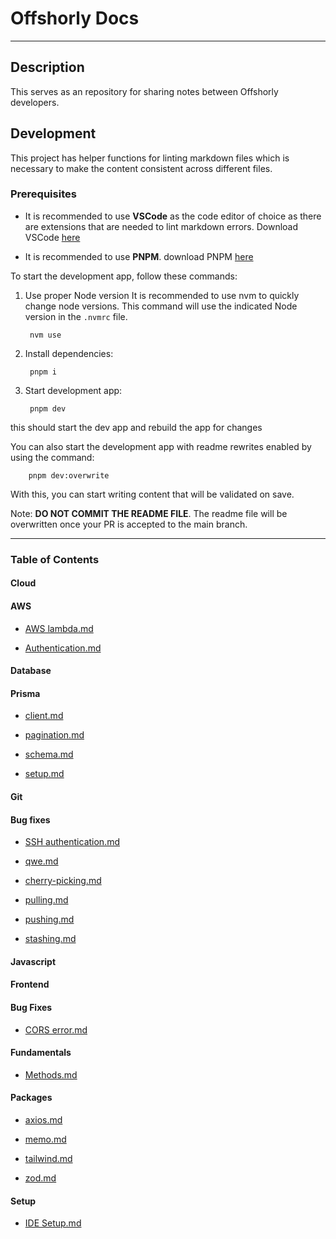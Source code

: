 # Offshorly Docs

---

## Description

This serves as an repository for sharing notes between Offshorly developers.

## Development

This project has helper functions for linting markdown files which is necessary to make the content consistent across different files.

### Prerequisites

- It is recommended to use **VSCode** as the code editor of choice as there are extensions that are needed to lint markdown errors. Download VSCode [here](https://code.visualstudio.com/download)

- It is recommended to use **PNPM**. download PNPM [here](https://pnpm.io/installation)

To start the development app, follow these commands:

1. Use proper Node version
    It is recommended to use nvm to quickly change node versions. This command will use the indicated Node version in the `.nvmrc` file.

        nvm use

2. Install dependencies:

        pnpm i

3. Start development app:

        pnpm dev

this should start the dev app and rebuild the app for changes

You can also start the development app with readme rewrites enabled by using the command:

        pnpm dev:overwrite

With this, you can start writing content that will be validated on save.

Note: **DO NOT COMMIT THE README FILE**. The readme file will be overwritten once your PR is accepted to the main branch.

---

### Table of Contents

#### Cloud

#### AWS

- [AWS lambda.md](https://github.com/jasonoffshorlydev/offshorly-docs/tree/main/content/Cloud/AWS/AWS%20lambda.md)

- [Authentication.md](https://github.com/jasonoffshorlydev/offshorly-docs/tree/main/content/Cloud/AWS/Authentication.md)

#### Database

#### Prisma

- [client.md](https://github.com/jasonoffshorlydev/offshorly-docs/tree/main/content/Database/Prisma/client.md)

- [pagination.md](https://github.com/jasonoffshorlydev/offshorly-docs/tree/main/content/Database/Prisma/pagination.md)

- [schema.md](https://github.com/jasonoffshorlydev/offshorly-docs/tree/main/content/Database/Prisma/schema.md)

- [setup.md](https://github.com/jasonoffshorlydev/offshorly-docs/tree/main/content/Database/Prisma/setup.md)

#### Git

#### Bug fixes

- [SSH authentication.md](https://github.com/jasonoffshorlydev/offshorly-docs/tree/main/content/Git/Bug%20fixes/SSH%20authentication.md)

- [qwe.md](https://github.com/jasonoffshorlydev/offshorly-docs/tree/main/content/Git/Bug%20fixes/qwe.md)
- [cherry-picking.md](https://github.com/jasonoffshorlydev/offshorly-docs/tree/main/content/Git/cherry-picking.md)

- [pulling.md](https://github.com/jasonoffshorlydev/offshorly-docs/tree/main/content/Git/pulling.md)

- [pushing.md](https://github.com/jasonoffshorlydev/offshorly-docs/tree/main/content/Git/pushing.md)

- [stashing.md](https://github.com/jasonoffshorlydev/offshorly-docs/tree/main/content/Git/stashing.md)

#### Javascript

#### Frontend

#### Bug Fixes

- [CORS error.md](https://github.com/jasonoffshorlydev/offshorly-docs/tree/main/content/Javascript/Frontend/Bug%20Fixes/CORS%20error.md)

#### Fundamentals

- [Methods.md](https://github.com/jasonoffshorlydev/offshorly-docs/tree/main/content/Javascript/Fundamentals/Methods.md)

#### Packages

- [axios.md](https://github.com/jasonoffshorlydev/offshorly-docs/tree/main/content/Packages/axios.md)

- [memo.md](https://github.com/jasonoffshorlydev/offshorly-docs/tree/main/content/Packages/memo.md)

- [tailwind.md](https://github.com/jasonoffshorlydev/offshorly-docs/tree/main/content/Packages/tailwind.md)

- [zod.md](https://github.com/jasonoffshorlydev/offshorly-docs/tree/main/content/Packages/zod.md)

#### Setup

- [IDE Setup.md](https://github.com/jasonoffshorlydev/offshorly-docs/tree/main/content/Setup/IDE%20Setup.md)
  